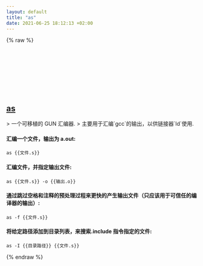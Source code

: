 ```yaml
---
layout: default
title: "as"
date: 2021-06-25 18:12:13 +02:00
---
```

{% raw %}
<h2 id="as">
  <a href="/zh/linux/as.html">as</a> <a href="#as"><svg class="icon">
    <use href="/assets/images/unicode_sprite.svg#link" />
  </svg></a>
</h2>
> 一个可移植的 GUN 汇编器.
> 主要用于汇编`gcc`的输出，以供链接器`ld`使用.

#### 汇编一个文件，输出为 a.out:
```shell
as {{文件.s}}
```
#### 汇编文件，并指定输出文件:
```shell
as {{文件.s}} -o {{输出.o}}
```
#### 通过跳过空格和注释的预处理过程来更快的产生输出文件（只应该用于可信任的编译器的输出）:
```shell
as -f {{文件.s}}
```
#### 将给定路径添加到目录列表，来搜索.include 指令指定的文件:
```shell
as -I {{目录路径}} {{文件.s}}
```
{% endraw %}